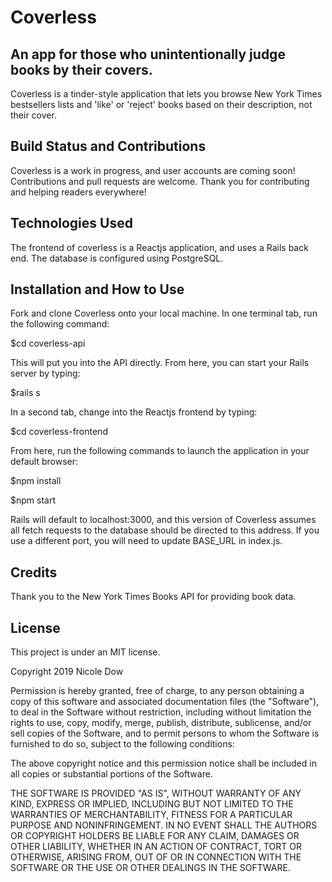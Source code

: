 # Coverless
## An app for those who unintentionally judge books by their covers.
Coverless is a tinder-style application that lets you browse New York Times bestsellers lists and 'like' or 'reject' books based on their description, not their cover. 

## Build Status and Contributions
Coverless is a work in progress, and user accounts are coming soon! Contributions and pull requests are welcome. Thank you for contributing and helping readers everywhere!

## Technologies Used
The frontend of coverless is a Reactjs application, and uses a Rails back end. The database is configured using PostgreSQL.

## Installation and How to Use
Fork and clone Coverless onto your local machine. In one terminal tab, run the following command:

$cd coverless-api

This will put you into the API directly. From here, you can start your Rails server by typing:

$rails s

In a second tab, change into the Reactjs frontend by typing:

$cd coverless-frontend

From here, run the following commands to launch the application in your default browser:

$npm install

$npm start

Rails will default to localhost:3000, and this version of Coverless assumes all fetch requests to the database should be directed to this address. If you use a different port, you will need to update BASE_URL in index.js.

## Credits
Thank you to the New York Times Books API for providing book data.

## License
This project is under an MIT license.

Copyright 2019 Nicole Dow

Permission is hereby granted, free of charge, to any person obtaining a copy of this software and associated documentation files (the "Software"), to deal in the Software without restriction, including without limitation the rights to use, copy, modify, merge, publish, distribute, sublicense, and/or sell copies of the Software, and to permit persons to whom the Software is furnished to do so, subject to the following conditions:

The above copyright notice and this permission notice shall be included in all copies or substantial portions of the Software.

THE SOFTWARE IS PROVIDED "AS IS", WITHOUT WARRANTY OF ANY KIND, EXPRESS OR IMPLIED, INCLUDING BUT NOT LIMITED TO THE WARRANTIES OF MERCHANTABILITY, FITNESS FOR A PARTICULAR PURPOSE AND NONINFRINGEMENT. IN NO EVENT SHALL THE AUTHORS OR COPYRIGHT HOLDERS BE LIABLE FOR ANY CLAIM, DAMAGES OR OTHER LIABILITY, WHETHER IN AN ACTION OF CONTRACT, TORT OR OTHERWISE, ARISING FROM, OUT OF OR IN CONNECTION WITH THE SOFTWARE OR THE USE OR OTHER DEALINGS IN THE SOFTWARE.